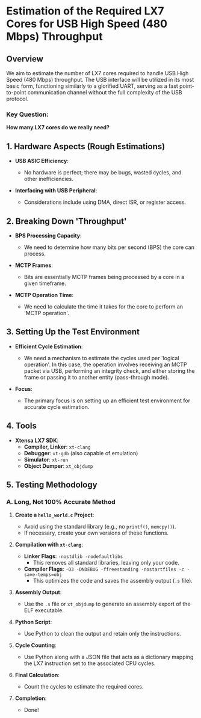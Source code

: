 # Estimation of the Required LX7 Cores for USB High Speed (480 Mbps) Throughput

## Overview
We aim to estimate the number of LX7 cores required to handle USB High Speed (480 Mbps) throughput. The USB interface will be utilized in its most basic form, functioning similarly to a glorified UART, serving as a fast point-to-point communication channel without the full complexity of the USB protocol.

### Key Question:
**How many LX7 cores do we really need?**

## 1. Hardware Aspects (Rough Estimations)

- **USB ASIC Efficiency**: 
  - No hardware is perfect; there may be bugs, wasted cycles, and other inefficiencies.
  
- **Interfacing with USB Peripheral**: 
  - Considerations include using DMA, direct ISR, or register access.

## 2. Breaking Down 'Throughput'

- **BPS Processing Capacity**: 
  - We need to determine how many bits per second (BPS) the core can process.
  
- **MCTP Frames**:
  - Bits are essentially MCTP frames being processed by a core in a given timeframe.
  
- **MCTP Operation Time**:
  - We need to calculate the time it takes for the core to perform an 'MCTP operation'.

## 3. Setting Up the Test Environment

- **Efficient Cycle Estimation**:
  - We need a mechanism to estimate the cycles used per 'logical operation'. In this case, the operation involves receiving an MCTP packet via USB, performing an integrity check, and either storing the frame or passing it to another entity (pass-through mode).
  
- **Focus**:
  - The primary focus is on setting up an efficient test environment for accurate cycle estimation.

## 4. Tools

- **Xtensa LX7 SDK**:
  - **Compiler, Linker**: `xt-clang`
  - **Debugger**: `xt-gdb` (also capable of emulation)
  - **Simulator**: `xt-run`
  - **Object Dumper**: `xt_objdump`

## 5. Testing Methodology

### A. Long, Not 100% Accurate Method

1. **Create a `hello_world.c` Project**:
   - Avoid using the standard library (e.g., no `printf()`, `memcpy()`).
   - If necessary, create your own versions of these functions.

2. **Compilation with `xt-clang`**:
   - **Linker Flags**: `-nostdlib -nodefaultlibs`
     - This removes all standard libraries, leaving only your code.
   - **Compiler Flags**: `-O3 -DNDEBUG -ffreestanding -nostartfiles -c -save-temps=obj`
     - This optimizes the code and saves the assembly output (`.s` file).

3. **Assembly Output**:
   - Use the `.s` file or `xt_objdump` to generate an assembly export of the ELF executable.

4. **Python Script**:
   - Use Python to clean the output and retain only the instructions.

5. **Cycle Counting**:
   - Use Python along with a JSON file that acts as a dictionary mapping the LX7 instruction set to the associated CPU cycles.

6. **Final Calculation**:
   - Count the cycles to estimate the required cores.

7. **Completion**:
   - Done!
